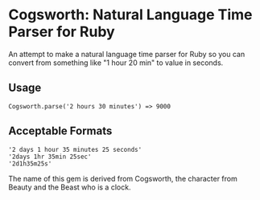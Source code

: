 # Cogsworth: Natural Language Time Parser for Ruby

An attempt to make a natural language time parser for Ruby so you can convert from something like "1 hour 20 min" to value in seconds.

## Usage

    Cogsworth.parse('2 hours 30 minutes') => 9000
    
## Acceptable Formats

    '2 days 1 hour 35 minutes 25 seconds'
    '2days 1hr 35min 25sec'
    '2d1h35m25s'
    
The name of this gem is derived from Cogsworth, the character from Beauty and the Beast who is a clock.